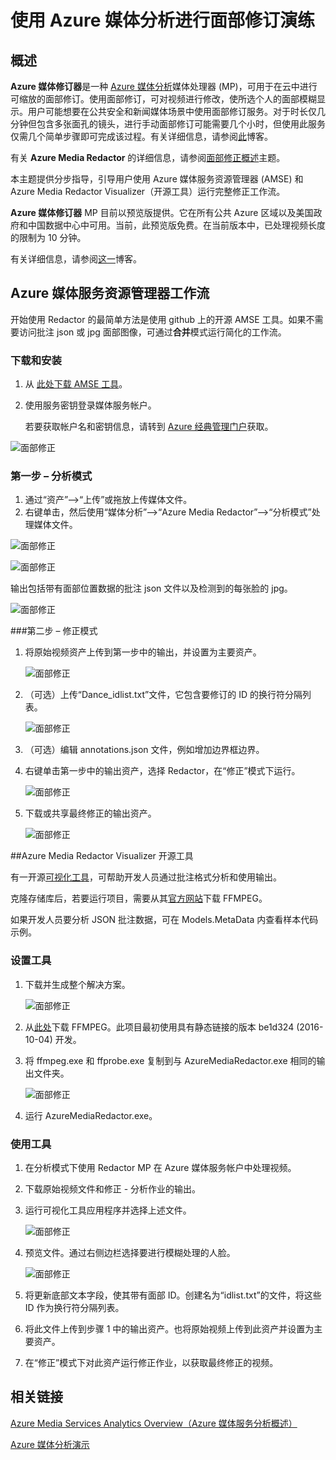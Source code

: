 <properties
    pageTitle="使用 Azure 媒体分析进行面部修订演练 | Azure"
    description="本主题提供分步指导，引导用户使用 Azure 媒体服务资源管理器 (AMSE) 和 Azure Media Redactor Visualizer（开源工具）运行完整修正工作流。"
    services="media-services"
    documentationcenter=""
    author="Lichard"
    manager="erikre"
    editor="" />
<tags
    ms.assetid="d6fa21b8-d80a-41b7-80c1-ff1761bc68f2"
    ms.service="media-services"
    ms.workload="media"
    ms.tgt_pltfrm="na"
    ms.devlang="dotnet"
    ms.topic="article"
    ms.date="11/30/2016"
    wacn.date="01/13/2017"
    ms.author="rli; juliako;" />  


# 使用 Azure 媒体分析进行面部修订演练

## 概述

**Azure 媒体修订器**是一种 [Azure 媒体分析](/documentation/articles/media-services-analytics-overview/)媒体处理器 (MP)，可用于在云中进行可缩放的面部修订。使用面部修订，可对视频进行修改，使所选个人的面部模糊显示。用户可能想要在公共安全和新闻媒体场景中使用面部修订服务。对于时长仅几分钟但包含多张面孔的镜头，进行手动面部修订可能需要几个小时，但使用此服务仅需几个简单步骤即可完成该过程。有关详细信息，请参阅[此](https://azure.microsoft.com/blog/azure-media-redactor/)博客。

有关 **Azure Media Redactor** 的详细信息，请参阅[面部修正概述](/documentation/articles/media-services-face-redaction/)主题。

本主题提供分步指导，引导用户使用 Azure 媒体服务资源管理器 (AMSE) 和 Azure Media Redactor Visualizer（开源工具）运行完整修正工作流。

**Azure 媒体修订器** MP 目前以预览版提供。它在所有公共 Azure 区域以及美国政府和中国数据中心中可用。当前，此预览版免费。在当前版本中，已处理视频长度的限制为 10 分钟。

有关详细信息，请参阅[这一](https://azure.microsoft.com/zh-CN/blog/redaction-preview-available-globally)博客。

## Azure 媒体服务资源管理器工作流

开始使用 Redactor 的最简单方法是使用 github 上的开源 AMSE 工具。如果不需要访问批注 json 或 jpg 面部图像，可通过**合并**模式运行简化的工作流。

### 下载和安装

1. 从 [此处下载 AMSE 工具](https://github.com/Azure/Azure-Media-Services-Explorer)。
1. 使用服务密钥登录媒体服务帐户。

	若要获取帐户名和密钥信息，请转到 [Azure 经典管理门户](https://manage.windowsazure.cn/)获取。

![面部修正](./media/media-services-redactor-walkthrough/media-services-redactor-walkthrough001.png)  


### 第一步 – 分析模式

1. 通过“资产”–>“上传”或拖放上传媒体文件。
1. 右键单击，然后使用“媒体分析”–>“Azure Media Redactor”–>“分析模式”处理媒体文件。


![面部修正](./media/media-services-redactor-walkthrough/media-services-redactor-walkthrough002.png)  


![面部修正](./media/media-services-redactor-walkthrough/media-services-redactor-walkthrough003.png)  


输出包括带有面部位置数据的批注 json 文件以及检测到的每张脸的 jpg。

![面部修正](./media/media-services-redactor-walkthrough/media-services-redactor-walkthrough004.png)  


###第二步 – 修正模式

1. 将原始视频资产上传到第一步中的输出，并设置为主要资产。

	![面部修正](./media/media-services-redactor-walkthrough/media-services-redactor-walkthrough005.png)  


2. （可选）上传“Dance\_idlist.txt”文件，它包含要修订的 ID 的换行符分隔列表。

	![面部修正](./media/media-services-redactor-walkthrough/media-services-redactor-walkthrough006.png)  


3. （可选）编辑 annotations.json 文件，例如增加边界框边界。
4. 右键单击第一步中的输出资产，选择 Redactor，在“修正”模式下运行。

	![面部修正](./media/media-services-redactor-walkthrough/media-services-redactor-walkthrough007.png)  


5. 下载或共享最终修正的输出资产。

	![面部修正](./media/media-services-redactor-walkthrough/media-services-redactor-walkthrough008.png)  


##Azure Media Redactor Visualizer 开源工具

有一开源[可视化工具](https://github.com/Microsoft/azure-media-redactor-visualizer)，可帮助开发人员通过批注格式分析和使用输出。

克隆存储库后，若要运行项目，需要从其[官方网站](https://ffmpeg.org/download.html)下载 FFMPEG。

如果开发人员要分析 JSON 批注数据，可在 Models.MetaData 内查看样本代码示例。

### 设置工具

1.	下载并生成整个解决方案。

	![面部修正](./media/media-services-redactor-walkthrough/media-services-redactor-walkthrough009.png)  


2.	从[此处](https://ffmpeg.org/download.html)下载 FFMPEG。此项目最初使用具有静态链接的版本 be1d324 (2016-10-04) 开发。
3.	将 ffmpeg.exe 和 ffprobe.exe 复制到与 AzureMediaRedactor.exe 相同的输出文件夹。

	![面部修正](./media/media-services-redactor-walkthrough/media-services-redactor-walkthrough010.png)  


4. 运行 AzureMediaRedactor.exe。

### 使用工具

1. 在分析模式下使用 Redactor MP 在 Azure 媒体服务帐户中处理视频。
2. 下载原始视频文件和修正 - 分析作业的输出。
3. 运行可视化工具应用程序并选择上述文件。

	![面部修正](./media/media-services-redactor-walkthrough/media-services-redactor-walkthrough011.png)  


4. 预览文件。通过右侧边栏选择要进行模糊处理的人脸。
	
	![面部修正](./media/media-services-redactor-walkthrough/media-services-redactor-walkthrough012.png)  


5.	将更新底部文本字段，使其带有面部 ID。创建名为“idlist.txt”的文件，将这些 ID 作为换行符分隔列表。
6.	将此文件上传到步骤 1 中的输出资产。也将原始视频上传到此资产并设置为主要资产。
7.	在“修正”模式下对此资产运行修正作业，以获取最终修正的视频。



## 相关链接
[Azure Media Services Analytics Overview（Azure 媒体服务分析概述）](/documentation/articles/media-services-analytics-overview/)

[Azure 媒体分析演示](http://azuremedialabs.azurewebsites.net/demos/Analytics.html)

<!---HONumber=Mooncake_0109_2017-->
<!--Update_Description: wording update-->